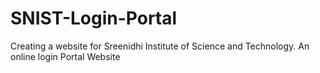 # SNIST-Login-Portal
Creating a website for Sreenidhi Institute of Science and Technology. An online login Portal Website
